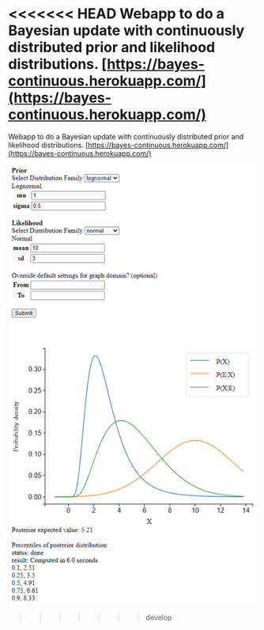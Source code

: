 <<<<<<< HEAD
Webapp to do a Bayesian update with continuously distributed prior and likelihood distributions. [https://bayes-continuous.herokuapp.com/](https://bayes-continuous.herokuapp.com/)
=======
Webapp to do a Bayesian update with continuously distributed prior and likelihood distributions. [https://bayes-continuous.herokuapp.com/](https://bayes-continuous.herokuapp.com/)

![Alt text](/Capture.PNG "Optional title")
>>>>>>> develop
